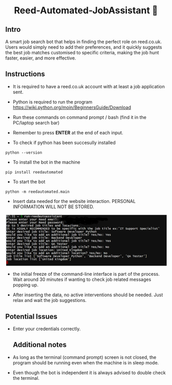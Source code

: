 

 <div align="center">

 # Reed-Automated-JobAssistant 🤖

</div>

## Intro

A smart job search bot that helps in finding the perfect role on reed.co.uk. Users would simply need to add their preferences, and it quickly suggests the best job matches customised to specific criteria, making the job hunt faster, easier, and more effective.

## Instructions 

* It is required to have a reed.co.uk account with at least a job application sent.

* Python is required to run the program https://wiki.python.org/moin/BeginnersGuide/Download


* Run these commands on command prompt / bash (find it in the PC/laptop search bar)

* Remember to press **ENTER** at the end of each input.

* To check if python has been succesully installed
  
 ```
python --version
```

* To install the bot in the machine 

```
pip install reedautomated
```
* To start the bot

```
python -m reedautomated.main
```

* Insert data needed for the website interaction. PERSONAL INFORMATION WILL NOT BE STORED.
  
![Alt text](https://github.com/andrewisoko/Reed-Automated-JobAssistant/blob/main/images/Command-line%20example.png)

* the initial freeze of the  command-line interface is part of the process. Wait around 30 minutes if wanting to check job related messages popping up.
  
* After inserting the data, no active interventions should be needed. Just relax and wait the job suggestions.

## Potential Issues

* Enter your credentials correctly.
  


  ## Additional notes

* As long as the terminal (command prompt) screen is not closed, the program should be running even when the machine is in sleep mode.
* Even though the bot is independent it is always advised to double check the terminal.


